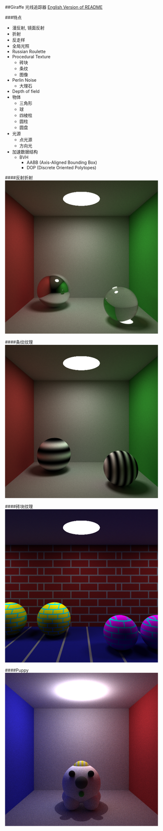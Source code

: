 ##Giraffe 光线追踪器
[English Version of README](./README.en.md)

###特点
* 漫反射, 镜面反射
* 折射
* 反走样
* 全局光照
* Russian Roulette
* Procedural Texture
	-	砖块
	- 条纹
	- 图像
* Perlin Noise
	- 大理石
* Depth of field
* 物体
	- 三角形
	- 球
	- 四棱柱
	- 圆柱
	- 圆盘
* 光源
	- 点光源
	- 方向光
* 加速数据结构
	- BVH
		+	AABB (Axis-Aligned Bounding Box)
		+	DOP	(Discrete Oriented Polytopes)



####反射折射
![](./image/reflect_refract.png)

####条纹纹理
![](./image/stripe.png)

####砖块纹理
![](./image/brick.png)

####Puppy
![](./image/puppy.png)
